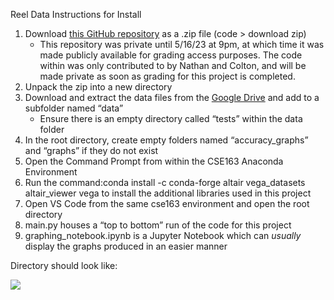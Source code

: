 ﻿Reel Data Instructions for Install

1. Download [this GitHub repository](https://github.com/Coltonc18/ReelData) as a .zip file (code > download zip)
   - This repository was private until 5/16/23 at 9pm, at which time it was made publicly available for grading access purposes. The code within was only contributed to by Nathan and Colton, and will be made private as soon as grading for this project is completed.
2. Unpack the zip into a new directory
3. Download and extract the data files from the [Google Drive](https://drive.google.com/drive/folders/11QQ5HrvlVZ10AKYAUC6a7qK4UDKK-j34?usp=share_link) and add to a subfolder named “data”
   - Ensure there is an empty directory called “tests” within the data folder
4. In the root directory, create empty folders named “accuracy\_graphs” and “graphs” if they do not exist
5. Open the Command Prompt from within the CSE163 Anaconda Environment
6. Run the command:conda install -c conda-forge altair vega\_datasets altair\_viewer vega to install the additional libraries used in this project
7. Open VS Code from the same cse163 environment and open the root directory
8. main.py houses a “top to bottom” run of the code for this project
9. graphing\_notebook.ipynb is a Jupyter Notebook which can *usually* display the graphs produced in an easier manner

Directory should look like:

![](dependencies/Aspose.Words.2f31ee54-6578-4362-bc6d-f9815cbbbe8d.001.png)

